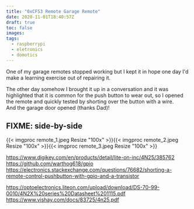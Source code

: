 ```yaml
---
title: "0xCF53 Remote Garage Remote"
date: 2020-11-01T18:40:57Z
draft: true
toc: false
images:
tags: 
  - raspberrypi
  - eletronics
  - domotics
---
```


One of my garage remotes stopped working but I kept it in hope one day I'd make a learning exercise out of repairing it.

The other day somehow I brought it up in a conversation and it was highlighted that it is common for the push button to wear out, so I opened the remote and quickly tested by shorting over the button with a wire.  
And the garage door opened (thanks Dad)!

## FIXME: side-by-side

{{< imgproc remote_1.jpeg Resize "100x" >}}{{< imgproc remote_2.jpeg Resize "100x" >}}{{< imgproc remote_3.jpeg Resize "100x" >}}



https://www.digikey.com/en/products/detail/lite-on-inc/4N25/385762
https://github.com/warthog618/gpio
https://electronics.stackexchange.com/questions/76682/shorting-a-remote-control-pushbutton-with-gpio-and-a-transistor


https://optoelectronics.liteon.com/upload/download/DS-70-99-0010/4N2X%20series%20Datasheet%201115.pdf
https://www.vishay.com/docs/83725/4n25.pdf
